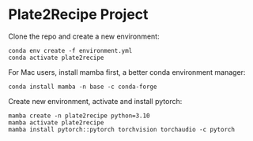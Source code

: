 # Plate2Recipe Project

Clone the repo and create a new environment:

```
conda env create -f environment.yml
conda activate plate2recipe
```

For Mac users, install mamba first, a better conda environment manager:
```
conda install mamba -n base -c conda-forge
```

Create new environment, activate and install pytorch:
```
mamba create -n plate2recipe python=3.10
mamba activate plate2recipe
mamba install pytorch::pytorch torchvision torchaudio -c pytorch
```